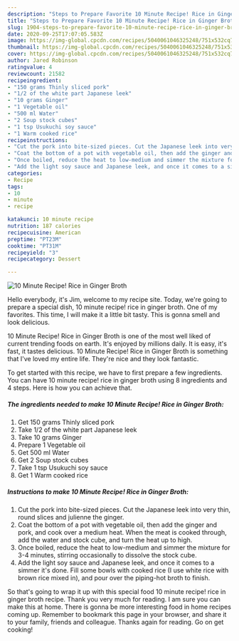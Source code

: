 ```yaml
---
description: "Steps to Prepare Favorite 10 Minute Recipe! Rice in Ginger Broth"
title: "Steps to Prepare Favorite 10 Minute Recipe! Rice in Ginger Broth"
slug: 1904-steps-to-prepare-favorite-10-minute-recipe-rice-in-ginger-broth
date: 2020-09-25T17:07:05.583Z
image: https://img-global.cpcdn.com/recipes/5040061046325248/751x532cq70/10-minute-recipe-rice-in-ginger-broth-recipe-main-photo.jpg
thumbnail: https://img-global.cpcdn.com/recipes/5040061046325248/751x532cq70/10-minute-recipe-rice-in-ginger-broth-recipe-main-photo.jpg
cover: https://img-global.cpcdn.com/recipes/5040061046325248/751x532cq70/10-minute-recipe-rice-in-ginger-broth-recipe-main-photo.jpg
author: Jared Robinson
ratingvalue: 4
reviewcount: 21582
recipeingredient:
- "150 grams Thinly sliced pork"
- "1/2 of the white part Japanese leek"
- "10 grams Ginger"
- "1 Vegetable oil"
- "500 ml Water"
- "2 Soup stock cubes"
- "1 tsp Usukuchi soy sauce"
- "1 Warm cooked rice"
recipeinstructions:
- "Cut the pork into bite-sized pieces. Cut the Japanese leek into very thin, round slices and julienne the ginger."
- "Coat the bottom of a pot with vegetable oil, then add the ginger and pork, and cook over a medium heat. When the meat is cooked through, add the water and stock cube, and turn the heat up to high."
- "Once boiled, reduce the heat to low-medium and simmer the mixture for 3-4 minutes, stirring occasionally to dissolve the stock cube."
- "Add the light soy sauce and Japanese leek, and once it comes to a simmer it&#39;s done. Fill some bowls with cooked rice (I use white rice with brown rice mixed in), and pour over the piping-hot broth to finish."
categories:
- Recipe
tags:
- 10
- minute
- recipe

katakunci: 10 minute recipe 
nutrition: 187 calories
recipecuisine: American
preptime: "PT23M"
cooktime: "PT31M"
recipeyield: "3"
recipecategory: Dessert

---
```



![10 Minute Recipe! Rice in Ginger Broth](https://img-global.cpcdn.com/recipes/5040061046325248/751x532cq70/10-minute-recipe-rice-in-ginger-broth-recipe-main-photo.jpg)

Hello everybody, it's Jim, welcome to my recipe site. Today, we're going to prepare a special dish, 10 minute recipe! rice in ginger broth. One of my favorites. This time, I will make it a little bit tasty. This is gonna smell and look delicious.

10 Minute Recipe! Rice in Ginger Broth is one of the most well liked of current trending foods on earth. It's enjoyed by millions daily. It is easy, it's fast, it tastes delicious. 10 Minute Recipe! Rice in Ginger Broth is something that I've loved my entire life. They're nice and they look fantastic.




To get started with this recipe, we have to first prepare a few ingredients. You can have 10 minute recipe! rice in ginger broth using 8 ingredients and 4 steps. Here is how you can achieve that.

<!--inarticleads1-->

##### The ingredients needed to make 10 Minute Recipe! Rice in Ginger Broth:

1. Get 150 grams Thinly sliced pork
1. Take 1/2 of the white part Japanese leek
1. Take 10 grams Ginger
1. Prepare 1 Vegetable oil
1. Get 500 ml Water
1. Get 2 Soup stock cubes
1. Take 1 tsp Usukuchi soy sauce
1. Get 1 Warm cooked rice




<!--inarticleads2-->

##### Instructions to make 10 Minute Recipe! Rice in Ginger Broth:

1. Cut the pork into bite-sized pieces. Cut the Japanese leek into very thin, round slices and julienne the ginger.
1. Coat the bottom of a pot with vegetable oil, then add the ginger and pork, and cook over a medium heat. When the meat is cooked through, add the water and stock cube, and turn the heat up to high.
1. Once boiled, reduce the heat to low-medium and simmer the mixture for 3-4 minutes, stirring occasionally to dissolve the stock cube.
1. Add the light soy sauce and Japanese leek, and once it comes to a simmer it&#39;s done. Fill some bowls with cooked rice (I use white rice with brown rice mixed in), and pour over the piping-hot broth to finish.




So that's going to wrap it up with this special food 10 minute recipe! rice in ginger broth recipe. Thank you very much for reading. I am sure you can make this at home. There is gonna be more interesting food in home recipes coming up. Remember to bookmark this page in your browser, and share it to your family, friends and colleague. Thanks again for reading. Go on get cooking!
